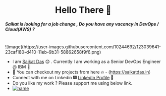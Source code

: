 <h1 align="center"> Hello There 👋 </h1>
<h5>Saikat is looking for a job change , Do you have any vacancy in DevOps / Cloud(AWS) ? </h5>
<br>
![image](https://user-images.githubusercontent.com/10244692/123039641-23caf180-d410-11eb-9b31-58862658f9f6.png)
<br>

* I am [Saikat Das](https://www.linkedin.com/in/saikatdas93/) :blush:	 . Currently I am working as a Senior DevOps Engineer @ IBM :satellite:
* :magnet: You can checkout my projects from here :fire: - (https://saikatdas.in)
* Connect with me on Linkedin :fireworks: [LinkedIn Profile](https://www.linkedin.com/in/saikatdas93/) :sparkler:
* Do you like my work ? Please support me using below link. 
* [![name](https://user-images.githubusercontent.com/10244692/122553560-79408080-d055-11eb-9222-81273903100f.png)](https://www.buymeacoffee.com/saikatdas)

 


